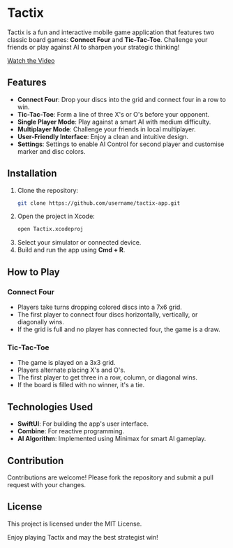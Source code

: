 # Tactix

Tactix is a fun and interactive mobile game application that features two classic board games: **Connect Four** and **Tic-Tac-Toe**. Challenge your friends or play against AI to sharpen your strategic thinking!

[Watch the Video](https://github.com/user-attachments/assets/73d338c9-a84b-4f09-a5df-0c1621cf2d0a)

## Features
- **Connect Four**: Drop your discs into the grid and connect four in a row to win.
- **Tic-Tac-Toe**: Form a line of three X's or O's before your opponent.
- **Single Player Mode**: Play against a smart AI with medium difficulty.
- **Multiplayer Mode**: Challenge your friends in local multiplayer.
- **User-Friendly Interface**: Enjoy a clean and intuitive design.
- **Settings**: Settings to enable AI Control for second player and customise marker and disc colors.

## Installation
1. Clone the repository:
    ```bash
    git clone https://github.com/username/tactix-app.git
    ```
2. Open the project in Xcode:
    ```bash
    open Tactix.xcodeproj
    ```
3. Select your simulator or connected device.
4. Build and run the app using **Cmd + R**.

## How to Play
### Connect Four
- Players take turns dropping colored discs into a 7x6 grid.
- The first player to connect four discs horizontally, vertically, or diagonally wins.
- If the grid is full and no player has connected four, the game is a draw.

### Tic-Tac-Toe
- The game is played on a 3x3 grid.
- Players alternate placing X's and O's.
- The first player to get three in a row, column, or diagonal wins.
- If the board is filled with no winner, it's a tie.

## Technologies Used
- **SwiftUI**: For building the app's user interface.
- **Combine**: For reactive programming.
- **AI Algorithm**: Implemented using Minimax for smart AI gameplay.

## Contribution
Contributions are welcome! Please fork the repository and submit a pull request with your changes.

## License
This project is licensed under the MIT License.

Enjoy playing Tactix and may the best strategist win!
